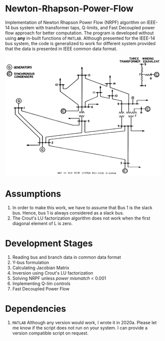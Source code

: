 # Newton-Rhapson-Power-Flow
Implementation of Newton Rhapson Power Flow (NRPF) algorithm on IEEE-14 bus system with transformer taps, Q-limits, and Fast Decoupled power flow approach for better computation. The program is developed without using **any** in-built functions of ```MATLAB```. Although presented for the IEEE-14 bus system, the code is generalized to work for different system provided that the data is presented in IEEE common data format.  

![IEEE-14 bus system](./IEEE14bus_data/IEEE14bus.PNG)

# Assumptions
1. In order to make this work, we have to assume that Bus 1 is the slack bus. Hence, bus 1 is always considered as a slack bus.
2. The Crout's LU factorization algorithm does not work when the first diagonal element of L is zero.

# Development Stages
1. Reading bus and branch data in common data format 
1. Y-bus formulation
2. Calculating Jacobian Matrix
3. Inversion using Crout's LU factorization 
4. Solving NRPF unless *power mismatch* < 0.001
5. Implementing Q-lim controls
6. Fast Decoupled Power Flow

# Dependencies
1. ```MATLAB```
Although any version would work, I wrote it in 2020a. Please let me know if the script does not run on your system. I can provide a version compatible script on request.
